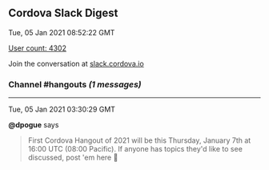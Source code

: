 ## Cordova Slack Digest
Tue, 05 Jan 2021 08:52:22 GMT

[User count: 4302](https://cordova.slack.com/)


Join the conversation at [slack.cordova.io](http://slack.cordova.io/)

### __Channel #hangouts__ _(1 messages)_
---

Tue, 05 Jan 2021 03:30:29 GMT

__@dpogue__ says 
> First Cordova Hangout of 2021 will be this Thursday, January 7th at 16:00 UTC (08:00 Pacific). If anyone has topics they'd like to see discussed, post 'em here 🙂
> 
